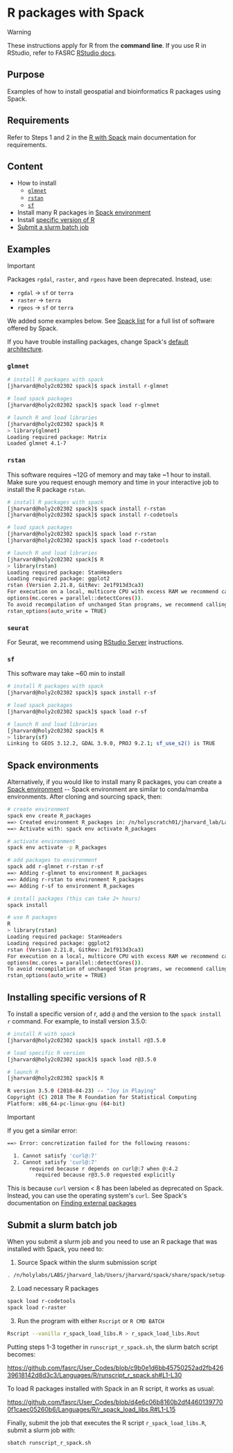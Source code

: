 # R packages with Spack 

> [!WARNING]
> These instructions apply for R from the **command line**. If you use R in
> RStudio, refer to FASRC [RStudio
> docs](https://docs.rc.fas.harvard.edu/kb/r-and-rstudio/).

## Purpose

Examples of how to install geospatial and bioinformatics R packages using Spack.

## Requirements

Refer to Steps 1 and 2 in the [R with
Spack](https://docs.rc.fas.harvard.edu/kb/r-and-rstudio/#R_with_Spack) main
documentation for requirements.

## Content

* How to install
  * [`glmnet`](#glmnet)
  * [`rstan`](#rstan)
  * [`sf`](#sf)
* Install many R packages in [Spack environment](#spack-environments)
* Install [specific version of R](#installing-specific-versions-of-r)
* [Submit a slurm batch job](#submit-a-slurm-batch-job)

## Examples

> [!IMPORTANT]
> Packages `rgdal`, `raster`, and `rgeos` have been deprecated. Instead, use:
>   * `rgdal` -> `sf` or `terra`
>   * `raster` -> `terra`
>   * `rgeos` -> `sf` or `terra`

We added some examples below. See [Spack
list](https://spack.readthedocs.io/en/latest/package_list.html) for a full list
of software offered by Spack.

If you have trouble installing packages, change Spack's [default
architecture](../../../Documents/Software/Spack.md#default-architecture).

### `glmnet`

```bash
# install R packages with spack
[jharvard@holy2c02302 spack]$ spack install r-glmnet

# load spack packages
[jharvard@holy2c02302 spack]$ spack load r-glmnet

# launch R and load libraries
[jharvard@holy2c02302 spack]$ R
> library(glmnet)
Loading required package: Matrix
Loaded glmnet 4.1-7
```

### `rstan`

This software requires ~12G of memory and may take ~1 hour to install. Make sure
you request enough memory and time in your interactive job to install the R
package `rstan`.

```bash
# install R packages with spack
[jharvard@holy2c02302 spack]$ spack install r-rstan
[jharvard@holy2c02302 spack]$ spack install r-codetools

# load spack packages
[jharvard@holy2c02302 spack]$ spack load r-rstan
[jharvard@holy2c02302 spack]$ spack load r-codetools

# launch R and load libraries
[jharvard@holy2c02302 spack]$ R
> library(rstan)
Loading required package: StanHeaders
Loading required package: ggplot2
rstan (Version 2.21.8, GitRev: 2e1f913d3ca3)
For execution on a local, multicore CPU with excess RAM we recommend calling
options(mc.cores = parallel::detectCores()).
To avoid recompilation of unchanged Stan programs, we recommend calling
rstan_options(auto_write = TRUE)
```

### `seurat`

For Seurat, we recommend using [RStudio
Server](https://docs.rc.fas.harvard.edu/kb/r-and-rstudio/#RStudio_Server)
instructions.

### `sf`

This software may take ~60 min to install

```bash
# install R packages with spack
[jharvard@holy2c02302 spack]$ spack install r-sf

# load spack packages
[jharvard@holy2c02302 spack]$ spack load r-sf

# launch R and load libraries
[jharvard@holy2c02302 spack]$ R
> library(sf)
Linking to GEOS 3.12.2, GDAL 3.9.0, PROJ 9.2.1; sf_use_s2() is TRUE
```

## Spack environments

Alternatively, if you would like to install many R packages, you can create a
[Spack environment](https://spack.readthedocs.io/en/latest/environments.html) --
Spack environment are similar to conda/mamba environments. After cloning and
sourcing spack, then:

```bash
# create environment
spack env create R_packages
==> Created environment R_packages in: /n/holyscratch01/jharvard_lab/Lab/jharvard/spack_installs/R_spack/var/spack/environments/R_packages
==> Activate with: spack env activate R_packages

# activate environment
spack env activate -p R_packages

# add packages to environment
spack add r-glmnet r-rstan r-sf
==> Adding r-glmnet to environment R_packages
==> Adding r-rstan to environment R_packages
==> Adding r-sf to environment R_packages

# install packages (this can take 2+ hours)
spack install

# use R packages
R
> library(rstan)
Loading required package: StanHeaders
Loading required package: ggplot2
rstan (Version 2.21.8, GitRev: 2e1f913d3ca3)
For execution on a local, multicore CPU with excess RAM we recommend calling
options(mc.cores = parallel::detectCores()).
To avoid recompilation of unchanged Stan programs, we recommend calling
rstan_options(auto_write = TRUE)
```

## Installing specific versions of R

To install a specific version of r, add `@` and the version to the `spack
install r` command. For example, to install version 3.5.0:

```bash
# install R with spack
[jharvard@holy2c02302 spack]$ spack install r@3.5.0

# load specific R version
[jharvard@holy2c02302 spack]$ spack load r@3.5.0

# launch R
[jharvard@holy2c02302 spack]$ R

R version 3.5.0 (2018-04-23) -- "Joy in Playing"
Copyright (C) 2018 The R Foundation for Statistical Computing
Platform: x86_64-pc-linux-gnu (64-bit)
```

> [!IMPORTANT]
> If you get a similar error:
> ```bash
> ==> Error: concretization failed for the following reasons:
>
>   1. Cannot satisfy 'curl@:7'
>   2. Cannot satisfy 'curl@:7'
>        required because r depends on curl@:7 when @:4.2
>          required because r@3.5.0 requested explicitly
> ```
> This is because `curl` version < 8 has been labeled as deprecated on Spack.
> Instead, you can use the operating system's `curl`. See Spack's documentation
> on [Finding external
> packages](../../../Documents/Software/Spack.md#finding-external-packages)

## Submit a slurm batch job

When you submit a slurm job and you need to use an R package that was installed
with Spack, you need to:

1. Source Spack within the slurm submission script

```bash
. /n/holylabs/LABS/jharvard_lab/Users/jharvard/spack/share/spack/setup-env.sh
```

2. Load necessary R packages

```bash
spack load r-codetools
spack load r-raster
```

3. Run the program with either `Rscript` or `R CMD BATCH`

```bash
Rscript --vanilla r_spack_load_libs.R > r_spack_load_libs.Rout
```

Putting steps 1-3 together in `runscript_r_spack.sh`, the slurm batch script becomes:

https://github.com/fasrc/User_Codes/blob/c9b0e1d6bb45750252ad2fb42639618142d8d3c3/Languages/R/runscript_r_spack.sh#L1-L30

To load R packages installed with Spack in an R script, it works as usual:

https://github.com/fasrc/User_Codes/blob/d4e6c06b8160b2df44601397700f1caec05260b6/Languages/R/r_spack_load_libs.R#L1-L15

Finally, submit the job that executes the R script `r_spack_load_libs.R`, submit a slurm job with:

```bash
sbatch runscript_r_spack.sh
```
